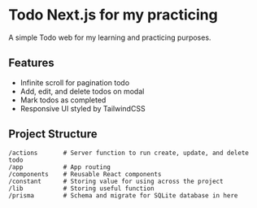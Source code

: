 # Todo Next.js for my practicing

A simple Todo web for my learning and practicing purposes.

## Features

- Infinite scroll for pagination todo
- Add, edit, and delete todos on modal
- Mark todos as completed
- Responsive UI styled by TailwindCSS

## Project Structure

```
/actions       # Server function to run create, update, and delete todo
/app           # App routing
/components    # Reusable React components
/constant      # Storing value for using across the project
/lib           # Storing useful function
/prisma        # Schema and migrate for SQLite database in here
```